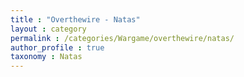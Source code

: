 ```yaml
---
title : "Overthewire - Natas"
layout : category
permalink : /categories/Wargame/overthewire/natas/
author_profile : true
taxonomy : Natas
---
```


